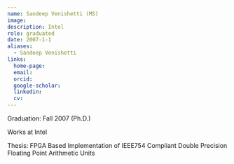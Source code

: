 ```yaml
---
name: Sandeep Venishetti (MS)
image: 
description: Intel
role: graduated
date: 2007-1-1
aliases:
  - Sandeep Venishetti
links:
  home-page: 
  email: 
  orcid: 
  google-scholar: 
  linkedin: 
  cv: 
---
```


Graduation: Fall 2007 (Ph.D.)

Works at Intel

Thesis: FPGA Based Implementation of IEEE754 Compliant Double Precision Floating Point Arithmetic Units